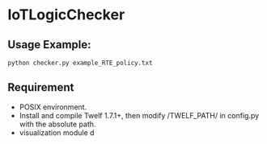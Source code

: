 # IoTLogicChecker

## Usage Example:
```
python checker.py example_RTE_policy.txt
```

## Requirement
+ POSIX environment.
+ Install and compile Twelf 1.7.1+, then modify /TWELF\_PATH/ in config.py with the absolute path.
+ visualization module d
